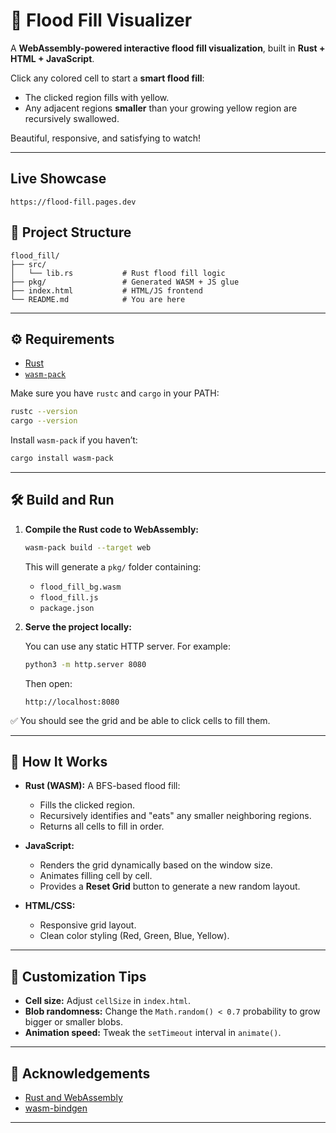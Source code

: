 
# 🎨 Flood Fill Visualizer

A **WebAssembly-powered interactive flood fill visualization**, built in **Rust + HTML + JavaScript**.

Click any colored cell to start a **smart flood fill**:

* The clicked region fills with yellow.
* Any adjacent regions **smaller** than your growing yellow region are recursively swallowed.

Beautiful, responsive, and satisfying to watch!

---

## Live Showcase

`https://flood-fill.pages.dev`


## 📂 Project Structure

```
flood_fill/
├── src/
│   └── lib.rs           # Rust flood fill logic
├── pkg/                 # Generated WASM + JS glue
├── index.html           # HTML/JS frontend
└── README.md            # You are here
```

---

## ⚙️ Requirements

* [Rust](https://www.rust-lang.org/tools/install)
* [`wasm-pack`](https://rustwasm.github.io/wasm-pack/installer/)

Make sure you have `rustc` and `cargo` in your PATH:

```bash
rustc --version
cargo --version
```

Install `wasm-pack` if you haven’t:

```bash
cargo install wasm-pack
```

---

## 🛠️ Build and Run

1. **Compile the Rust code to WebAssembly:**

   ```bash
   wasm-pack build --target web
   ```

   This will generate a `pkg/` folder containing:

   * `flood_fill_bg.wasm`
   * `flood_fill.js`
   * `package.json`

2. **Serve the project locally:**

   You can use any static HTTP server. For example:

   ```bash
   python3 -m http.server 8080
   ```

   Then open:

   ```
   http://localhost:8080
   ```

✅ You should see the grid and be able to click cells to fill them.

---

## 🧠 How It Works

* **Rust (WASM):**
  A BFS-based flood fill:

  * Fills the clicked region.
  * Recursively identifies and "eats" any smaller neighboring regions.
  * Returns all cells to fill in order.

* **JavaScript:**

  * Renders the grid dynamically based on the window size.
  * Animates filling cell by cell.
  * Provides a **Reset Grid** button to generate a new random layout.

* **HTML/CSS:**

  * Responsive grid layout.
  * Clean color styling (Red, Green, Blue, Yellow).

---

## 🎨 Customization Tips

* **Cell size:** Adjust `cellSize` in `index.html`.
* **Blob randomness:** Change the `Math.random() < 0.7` probability to grow bigger or smaller blobs.
* **Animation speed:** Tweak the `setTimeout` interval in `animate()`.

---

## 🙌 Acknowledgements

* [Rust and WebAssembly](https://rustwasm.github.io)
* [wasm-bindgen](https://github.com/rustwasm/wasm-bindgen)

---

